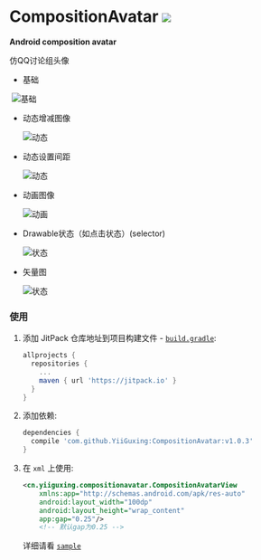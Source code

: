 # CompositionAvatar [![](https://jitpack.io/v/YiiGuxing/CompositionAvatar.svg)](https://jitpack.io/#YiiGuxing/CompositionAvatar)
**Android composition avatar**

仿QQ讨论组头像

- 基础
  
  ![基础](./images/base.png)

- 动态增减图像
  
  ![动态](./images/dynamic_drawables.gif)

- 动态设置间距
  
  ![动态](./images/dynamic_gap.gif)

- 动画图像
  
  ![动画](./images/animation.gif)

- Drawable状态（如点击状态）(selector)
  
  ![状态](./images/state.gif)

- 矢量图
  
  ![状态](./images/vector.png)

### 使用
1. 添加 JitPack 仓库地址到项目构建文件 - [`build.gradle`](./build.gradle):
   ```groovy
   allprojects {
     repositories {
       ...
       maven { url 'https://jitpack.io' }
     }
   }
   ```
2. 添加依赖:
   ```groovy
   dependencies {
     compile 'com.github.YiiGuxing:CompositionAvatar:v1.0.3'
   }
   ```
3. 在 `xml` 上使用:
   ```xml
   <cn.yiiguxing.compositionavatar.CompositionAvatarView
       xmlns:app="http://schemas.android.com/apk/res-auto"
       android:layout_width="100dp"
       android:layout_height="wrap_content"
       app:gap="0.25"/>
       <!-- 默认gap为0.25 -->
   ```
   
   详细请看 [`sample`](./sample)
